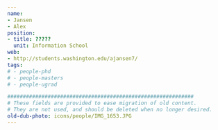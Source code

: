 ```yaml
---
name:
- Jansen
- Alex
position:
- title: ?????
  unit: Information School
web:
- http://students.washington.edu/ajansen7/
tags:
# - people-phd
# - people-masters
# - people-ugrad

############################################################
# These fields are provided to ease migration of old content.
# They are not used, and should be deleted when no longer desired.
old-dub-photo: icons/people/IMG_1653.JPG
---
```

